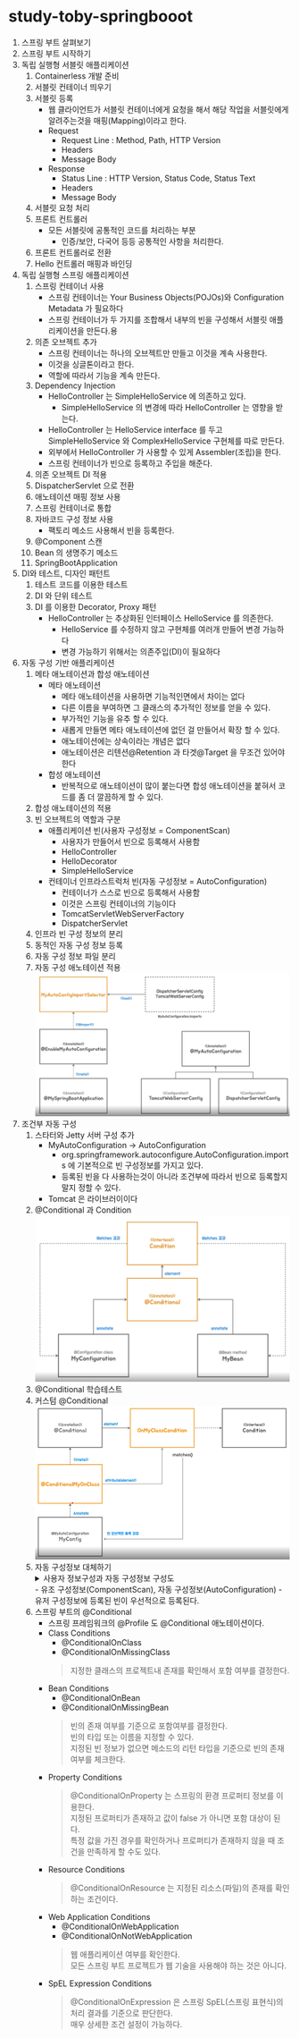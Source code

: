# study-toby-springbooot

1. 스프링 부트 살펴보기
2. 스프링 부트 시작하기
3. 독립 실행형 서블릿 애플리케이션
    1. Containerless 개발 준비
    2. 서블릿 컨테이너 띄우기
    3. 서블릿 등록
        - 웹 클라이언트가 서블릿 컨테이너에게 요청을 해서 해당 작업을 서블릿에게 알려주는것을 매핑(Mapping)이라고 한다.
        - Request
          - Request Line : Method, Path, HTTP Version
          - Headers
          - Message Body
        - Response
          - Status Line : HTTP Version, Status Code, Status Text
          - Headers
          - Message Body
    4. 서블릿 요청 처리
    5. 프론트 컨트롤러
        - 모든 서블릿에 공통적인 코드를 처리하는 부분
          - 인증/보안, 다국어 등등 공통적인 사항을 처리한다.
    6. 프론트 컨트롤러로 전환
    7. Hello 컨트롤러 매핑과 바인딩 
4. 독립 실행형 스프링 애플리케이션
    1. 스프링 컨테이너 사용
        - 스프링 컨테이너는 Your Business Objects(POJOs)와 Configuration Metadata 가 필요하다
        - 스프링 컨테이너가 두 가지를 조합해서 내부의 빈을 구성해서 서블릿 애플리케이션을 만든다.용
    2. 의존 오브젝트 추가
        - 스프링 컨테이너는 하나의 오브젝트만 만들고 이것을 계속 사용한다.
        - 이것을 싱글톤이라고 한다.
        - 역할에 따라서 기능을 계속 만든다.
    3. Dependency Injection
        - HelloController 는 SimpleHelloService 에 의존하고 있다.
          - SimpleHelloService 의 변경에 따라 HelloController 는 영향을 받는다.
        - HelloController 는 HelloService interface 를 두고 SimpleHelloService 와 ComplexHelloService 구현체를 따로 만든다.
        - 외부에서 HelloController 가 사용할 수 있게 Assembler(조립)을 한다.
        - 스프링 컨테이너가 빈으로 등록하고 주입을 해준다.
    4. 의존 오브젝트 DI 적용
    5. DispatcherServlet 으로 전환 
    6. 애노테이션 매핑 정보 사용
    7. 스프링 컨테이너로 통합
    8. 자바코드 구성 정보 사용
        - 팩토리 메소드 사용해서 빈을 등록한다.
    9. @Component 스캔
    10. Bean 의 생명주기 메소드
    11. SpringBootApplication
5. DI와 테스트, 디자인 패턴트
    1. 테스트 코드를 이용한 테스트
    2. DI 와 단위 테스트 
    3. DI 를 이용한 Decorator, Proxy 패턴
        - HelloController 는 추상화된 인터페이스 HelloService 를 의존한다.
          - HelloService 를 수정하지 않고 구현체를 여러개 만들어 변경 가능하다
          - 변경 가능하기 위해서는 의존주입(DI)이 필요하다
6. 자동 구성 기반 애플리케이션
    1. 메타 애노테이션과 합성 애노테이션
        - 메타 애노테이션
          - 메타 애노테이션을 사용하면 기능적인면에서 차이는 없다
          - 다른 이름을 부여하면 그 클래스의 추가적인 정보를 얻을 수 있다.
          - 부가적인 기능을 유추 할 수 있다.
          - 새롭게 만들면 메타 애노테이션에 없던 걸 만들어서 확장 할 수 있다.
          - 애노테이션에는 상속이라는 개념은 없다
          - 애노테이션은 리텐션@Retention 과 타겟@Target 을 무조건 있어야 한다
        - 합성 애노테이션
          - 반복적으로 애노테이션이 많이 붙는다면 합성 애노테이션을 붙혀서 코드를 좀 더 깔끔하게 할 수 있다.
    2. 합성 애노테이션의 적용
    3. 빈 오브젝트의 역할과 구분
        - 애플리케이션 빈(사용자 구성정보 = ComponentScan)
          - 사용자가 만들어서 빈으로 등록해서 사용함
          - HelloController
          - HelloDecorator
          - SimpleHelloService
        - 컨테이너 인프라스트럭처 빈(자동 구성정보 = AutoConfiguration)
          - 컨테이너가 스스로 빈으로 등록해서 사용함
          - 이것은 스프링 컨테이너의 기능이다
          - TomcatServletWebServerFactory
          - DispatcherServlet
    4. 인프라 빈 구성 정보의 분리
    5. 동적인 자동 구성 정보 등록
    6. 자동 구성 정보 파일 분리
    7. 자동 구성 애노테이션 적용
        ![자동 구성 애노테이션 구성도](images/img01.png)
7. 조건부 자동 구성
    1. 스타터와 Jetty 서버 구성 추가
        - MyAutoConfiguration -> AutoConfiguration
          - org.springframework.autoconfigure.AutoConfiguration.imports 에 기본적으로 빈 구성정보를 가지고 있다.
          - 등록된 빈을 다 사용하는것이 아니라 조건부에 따라서 빈으로 등록할지 말지 정할 수 있다.
        - Tomcat 은 라이브러이이다
    2. @Conditional 과 Condition
        ![조건부 구성도](images/img02.png)
    3. @Conditional 학습테스트 
    4. 커스텀 @Conditional
        ![커스텀 조건부 애노테이션 구성도](images/img03.png)
    5. 자동 구성정보 대체하기
        <details>
        <summary>사용자 정보구성과 자동 구성정보 구성도</summary>
        <div>
        <img src="images/img04.png">
        </div>
        </details>
        - 유조 구성정보(ComponentScan), 자동 구성정보(AutoConfiguration)
        - 유저 구성정보에 등록된 빈이 우선적으로 등록된다.
    6. 스프링 부트의 @Conditional
        - 스프링 프레임워크의 @Profile 도 @Conditional 애노테이션이다.
        - Class Conditions
          - @ConditionalOnClass
          - @ConditionalOnMissingClass
          > 지정한 클래스의 프로젝트내 존재를 확인해서 포함 여부를 결정한다.
        - Bean Conditions
          - @ConditionalOnBean
          - @ConditionalOnMissingBean
          > 빈의 존재 여부를 기준으로 포함여부를 결정한다.</br> 
            빈의 타입 또는 이름을 지정할 수 있다.</br>
            지정된 빈 정보가 없으면 메소드의 리턴 타입을 기준으로 빈의 존재여부를 체크한다.
        - Property Conditions
          > @ConditionalOnProperty 는 스프링의 환경 프로퍼티 정보를 이용한다.</br>
        지정된 프로퍼티가 존재하고 값이 false 가 아니면 포함 대상이 된다.</br>
        특정 값을 가진 경우를 확인하거나 프로퍼티가 존재하지 않을 때 조건을 만족하게 할 수도 있다.
        - Resource Conditions
          > @ConditionalOnResource 는 지정된 리소스(파일)의 존재를 확인하는 조건이다.
        - Web Application Conditions
          - @ConditionalOnWebApplication
          - @ConditionalOnNotWebApplication
          > 웹 애플리케이션 여부를 확인한다.</br>
            모든 스프링 부트 프로젝트가 웹 기술을 사용해야 하는 것은 아니다.
        - SpEL Expression Conditions
          > @ConditionalOnExpression 은 스프링 SpEL(스프링 표현식)의 처리 결과를 기준으로 판단한다.</br>
            매우 상세한 조건 설정이 가능하다.
            